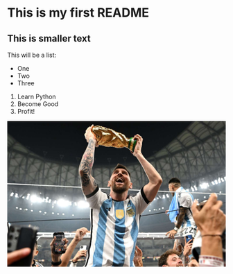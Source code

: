 # This is my first README
## This is smaller text
This will be a list:
- One
- Two
- Three

1. Learn Python
2. Become Good
3. Profit!

![Picture should be here](LeoMessiWC.jpeg)
